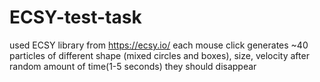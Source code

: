 # ECSY-test-task
used ECSY library from https://ecsy.io/
each mouse click generates ~40 particles of different shape (mixed circles and boxes), size, velocity after random amount of time(1-5 seconds) they should disappear
